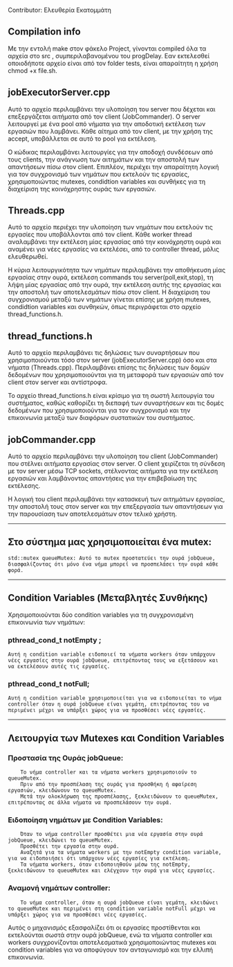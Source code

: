 Contributor:
Ελευθερία Εκατομμάτη 
## Compilation info
Με την εντολή make στον φάκελο Project, γίνονται compiled όλα τα αρχεία στο src , συμπεριλαβανομένου του progDelay. Εαν εκτελεσθεί οποιοδήποτε αρχείο είναι  από τον folder tests, είναι απαραίτητη η χρήση chmod +x file.sh.


## jobExecutorServer.cpp

Αυτό το αρχείο περιλαμβάνει την υλοποίηση του server που δέχεται και επεξεργάζεται αιτήματα από τον client (JobCommander). Ο server λειτουργεί με ένα pool από νήματα για την αποδοτική εκτέλεση των εργασιών που λαμβάνει. Κάθε αίτημα από τον client, με την χρήση της accept, υποβάλλεται σε αυτό το pool για εκτέλεση.

Ο κώδικας περιλαμβάνει λειτουργίες για την αποδοχή συνδέσεων από τους clients, την ανάγνωση των αιτημάτων και την αποστολή των απαντήσεων πίσω στον client. Επιπλέον, περιέχει την απαραίτητη λογική για τον συγχρονισμό των νημάτων που εκτελούν τις εργασίες, χρησιμοποιώντας mutexes, condidtion variables και συνθήκες για τη διαχείριση της κοινόχρηστης ουράς των εργασιών.
## Threads.cpp

Αυτό το αρχείο περιέχει την υλοποίηση των νημάτων που εκτελούν τις εργασίες που υποβάλλονται από τον client. Κάθε worker thread αναλαμβάνει την εκτέλεση μίας εργασίας από την κοινόχρηστη ουρά και αναμένει για νέες εργασίες να εκτελέσει, από το controller thread, μόλις ελευθερωθεί.

Η κύρια λειτουργικότητα των νημάτων περιλαμβάνει την αποθήκευση μίας εργασίας στην ουρά, εκτέλεση commands του server(poll,exit,stop), τη λήψη μίας εργασίας από την ουρά, την εκτέλεση αυτής της εργασίας και την αποστολή των αποτελεσμάτων πίσω στον client. Η διαχείριση του συγχρονισμού μεταξύ των νημάτων γίνεται επίσης με χρήση mutexes, condidtion variables και συνθηκών, όπως περιγράφεται στο αρχείο thread_functions.h.
## thread_functions.h

Αυτό το αρχείο περιλαμβάνει τις δηλώσεις των συναρτήσεων που χρησιμοποιούνται τόσο στον server (jobExecutorServer.cpp) όσο και στα νήματα (Threads.cpp). Περιλαμβάνει επίσης τις δηλώσεις των δομών δεδομένων που χρησιμοποιούνται για τη μεταφορά των εργασιών από τον client στον server και αντίστροφα.

Το αρχείο thread_functions.h είναι κρίσιμο για τη σωστή λειτουργία του συστήματος, καθώς καθορίζει τη διεπαφή των συναρτήσεων και τις δομές δεδομένων που χρησιμοποιούνται για τον συγχρονισμό και την επικοινωνία μεταξύ των διαφόρων συστατικών του συστήματος.
## jobCommander.cpp

Αυτό το αρχείο περιλαμβάνει την υλοποίηση του client (JobCommander) που στέλνει αιτήματα εργασίας στον server. Ο client χειρίζεται τη σύνδεση με τον server μέσω TCP sockets, στέλνοντας αιτήματα για την εκτέλεση εργασιών και λαμβάνοντας απαντήσεις για την επιβεβαίωση της εκτέλεσης.

Η λογική του client περιλαμβάνει την κατασκευή των αιτημάτων εργασίας, την αποστολή τους στον server και την επεξεργασία των απαντήσεων για την παρουσίαση των αποτελεσμάτων στον τελικό χρήστη.

--------------------------------------------------------------------------------------------------------------------------------------------------------------------------------
## Στο σύστημα μας χρησιμοποιείται ένα mutex: 

    std::mutex queueMutex: Αυτό το mutex προστατεύει την ουρά jobQueue, διασφαλίζοντας ότι μόνο ένα νήμα μπορεί να προσπελάσει την ουρά κάθε φορά.
---------------------------------------------------------------------------------------------------------------------------------------------------------------------------------
## Condition Variables (Μεταβλητές Συνθήκης)

Χρησιμοποιούνται δύο condition variables για τη συγχρονισμένη επικοινωνία των νημάτων:

###  pthread_cond_t notEmpty ;
    Αυτή η condition variable ειδοποιεί τα νήματα workers όταν υπάρχουν νέες εργασίες στην ουρά jobQueue, επιτρέποντας τους να εξετάσουν και να εκτελέσουν αυτές τις εργασίες.

###   pthread_cond_t notFull;
    Αυτή η condition variable χρησιμοποιείται για να ειδοποιείται το νήμα controller όταν η ουρά jobQueue είναι γεμάτη, επιτρέποντας του να περιμένει μέχρι να υπάρξει χώρος για να προσθέσει νέες εργασίες.
---------------------------------------------------------------------------------------------------------------------------------------------------------------------------------
## Λειτουργία των Mutexes και Condition Variables

### Προστασία της Ουράς jobQueue:
        Το νήμα controller και τα νήματα workers χρησιμοποιούν το queueMutex.
        Πριν από την προσπέλαση της ουράς για προσθήκη ή αφαίρεση εργασιών, κλειδώνουν το queueMutex.
        Μετά την ολοκλήρωση της προσπέλασης, ξεκλειδώνουν το queueMutex, επιτρέποντας σε άλλα νήματα να προσπελάσουν την ουρά.

### Ειδοποίηση νημάτων με Condition Variables:
        Όταν το νήμα controller προσθέτει μια νέα εργασία στην ουρά jobQueue, κλειδώνει το queueMutex.
        Προσθέτει την εργασία στην ουρά.
        Αναζητά για τα νήματα workers με την notEmpty condition variable, για να ειδοποιήσει ότι υπάρχουν νέες εργασίες για εκτέλεση.
        Τα νήματα workers, όταν ειδοποιηθούν μέσω της notEmpty, ξεκλειδώνουν το queueMutex και ελέγχουν την ουρά για νέες εργασίες.

### Αναμονή νημάτων controller:
        Το νήμα controller, όταν η ουρά jobQueue είναι γεμάτη, κλειδώνει το queueMutex και περιμένει στη condition variable notFull μέχρι να υπάρξει χώρος για να προσθέσει νέες εργασίες.

Αυτός ο μηχανισμός εξασφαλίζει ότι οι εργασίες προστίθενται και εκτελούνται σωστά στην ουρά jobQueue, ενώ τα νήματα controller και workers συγχρονίζονται αποτελεσματικά χρησιμοποιώντας mutexes και condition variables για να αποφύγουν τον ανταγωνισμό και την ελλιπή επικοινωνία.
